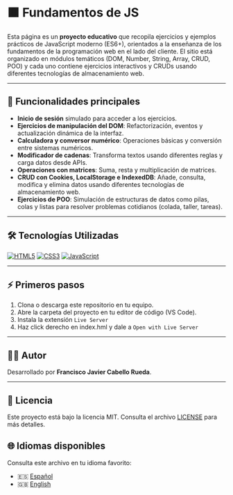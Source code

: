 # 🟫 Fundamentos de JS

Esta página es un **proyecto educativo** que recopila ejercicios y ejemplos prácticos de JavaScript moderno (ES6+), orientados a la enseñanza de los fundamentos de la programación web en el lado del cliente. El sitio está organizado en módulos temáticos (DOM, Number, String, Array, CRUD, POO) y cada uno contiene ejercicios interactivos y CRUDs usando diferentes tecnologías de almacenamiento web.

---

## 🎯 Funcionalidades principales

- **Inicio de sesión** simulado para acceder a los ejercicios.
- **Ejercicios de manipulación del DOM**: Refactorización, eventos y actualización dinámica de la interfaz.
- **Calculadora y conversor numérico**: Operaciones básicas y conversión entre sistemas numéricos.
- **Modificador de cadenas**: Transforma textos usando diferentes reglas y carga datos desde APIs.
- **Operaciones con matrices**: Suma, resta y multiplicación de matrices.
- **CRUD con Cookies, LocalStorage e IndexedDB**: Añade, consulta, modifica y elimina datos usando diferentes tecnologías de almacenamiento web.
- **Ejercicios de POO**: Simulación de estructuras de datos como pilas, colas y listas para resolver problemas cotidianos (colada, taller, tareas).

---

## 🛠️ Tecnologías Utilizadas

[![HTML5](https://img.shields.io/badge/HTML5-E34F26?style=for-the-badge&logo=html5&logoColor=white)](https://developer.mozilla.org/es/docs/Web/HTML)
[![CSS3](https://img.shields.io/badge/CSS3-1572B6?style=for-the-badge&logo=css3&logoColor=white)](https://developer.mozilla.org/es/docs/Web/CSS)
[![JavaScript](https://img.shields.io/badge/JavaScript-ES6+-F7DF1E?style=for-the-badge&logo=javascript&logoColor=black)](https://developer.mozilla.org/es/docs/Web/JavaScript)

---

## ⚡ Primeros pasos

1. Clona o descarga este repositorio en tu equipo.
2. Abre la carpeta del proyecto en tu editor de código (VS Code).
3. Instala la extensión `Live Server` 
4. Haz click derecho en index.hml y dale a `Open with Live Server`

---

## 👨‍💻 Autor

Desarrollado por **Francisco Javier Cabello Rueda**.

---

## 📄 Licencia

Este proyecto está bajo la licencia MIT. Consulta el archivo [LICENSE](LICENSE) para más detalles.

## 🌐 Idiomas disponibles

Consulta este archivo en tu idioma favorito:

- 🇪🇸 [Español](README.es.md)
- 🇬🇧 [English](README.md)